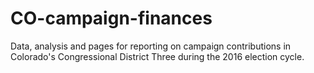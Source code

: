 # CO-campaign-finances
Data, analysis and pages for reporting on campaign contributions in Colorado's Congressional District Three during the 2016 election cycle.

